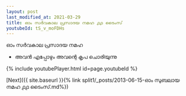 ```yaml
---
layout: post
last_modified_at: 2021-03-29
title: ഓം സർവകാല പ്രസാദയ നമഹ ൧൧ ടൈംസ്
youtubeId: tS_v_moFDHs
---
```

 
 
 ഓം സർവകാല പ്രസാദയ നമഹ 
 
 -  അവൻ എപ്പോഴും അവന്റെ കൃപ ചൊരിയുന്നു 
 
  
 
  
 
 
 
 
 
 


{% include youtubePlayer.html id=page.youtubeId %}
 
[Next]({{ site.baseurl }}{% link  split1/_posts/2013-06-15-ഓം സുബലായ നമഹ ൧൧ ടൈംസ്.md%})
 
